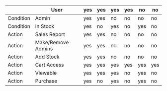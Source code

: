 |         | User               | yes | yes | yes | yes | no  | no  |
|---------|--------------------|-----|-----|-----|-----|-----|-----|
|Condition| Admin              | yes | yes | no  | no  | no  | no  |
|Condition| In Stock           | yes | no  | yes | no  | yes | no  |
|Action   | Sales Report       | yes | yes | no  | no  | no  | no  |
|Action   | Make/Remove Admins | yes | yes | no  | no  | no  | no  |
|Action   | Add Stock          | yes | yes | no  | no  | no  | no  |
|Action   | Cart Access        | yes | yes | yes | yes | yes | yes |
|Action   | Viewable           | yes | yes | yes | no  | yes | no  |
|Action   | Purchase           | yes | no  | yes | no  | yes | no  |
